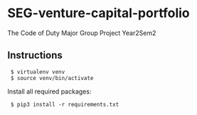 # SEG-venture-capital-portfolio
The Code of Duty Major Group Project Year2Sem2

## Instructions

```
 $ virtualenv venv
 $ source venv/bin/activate
```

Install all required packages:

```
 $ pip3 install -r requirements.txt
```


